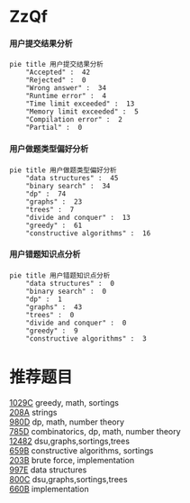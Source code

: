 # ZzQf

<!-- tabs:start -->



#### **用户提交结果分析**

```mermaid
pie title 用户提交结果分析
    "Accepted" :  42
    "Rejected" :  0
    "Wrong answer" :  34
    "Runtime error" :  4
    "Time limit exceeded" :  13
    "Memory limit exceeded" :  5
    "Compilation error" :  2
    "Partial" :  0
```

#### **用户做题类型偏好分析**

```mermaid
pie title 用户做题类型偏好分析
    "data structures" :  45
    "binary search" :  34
    "dp" :  74
    "graphs" :  23
    "trees" :  7
    "divide and conquer" :  13
    "greedy" :  61
    "constructive algorithms" :  16
```
#### **用户错题知识点分析**

```mermaid
pie title 用户错题知识点分析
    "data structures" :  0
    "binary search" :  0
    "dp" :  1
    "graphs" :  43
    "trees" :  0
    "divide and conquer" :  0
    "greedy" :  9
    "constructive algorithms" :  3
```



<!-- tabs:end -->
# 推荐题目
[1029C](https://codeforces.com/contest/1029/problem/C)		greedy,
                        math,
                        sortings		  
[208A](https://codeforces.com/contest/208/problem/A)		strings		  
[980D](https://codeforces.com/contest/980/problem/D)		dp,
                        math,
                        number theory		  
[785D](https://codeforces.com/contest/785/problem/D)		combinatorics,
                        dp,
                        math,
                        number theory		  
[12482](https://codeforces.com/contest/1248/problem/2)		dsu,graphs,sortings,trees		  
[659B](https://codeforces.com/contest/659/problem/B)		constructive algorithms,
                        sortings		  
[203B](https://codeforces.com/contest/203/problem/B)		brute force,
                        implementation		  
[997E](https://codeforces.com/contest/997/problem/E)		data structures		  
[800C](https://codeforces.com/contest/800/problem/C)		dsu,graphs,sortings,trees		  
[660B](https://codeforces.com/contest/660/problem/B)		implementation		  
